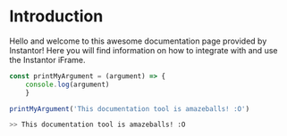 # Introduction

Hello and welcome to this awesome documentation page provided by Instantor! Here you will find information on how to integrate with and use the Instantor iFrame. 

```javascript
const printMyArgument = (argument) => {
    console.log(argument)
    }

printMyArgument('This documentation tool is amazeballs! :O')
```

```bash
>> This documentation tool is amazeballs! :O
```

